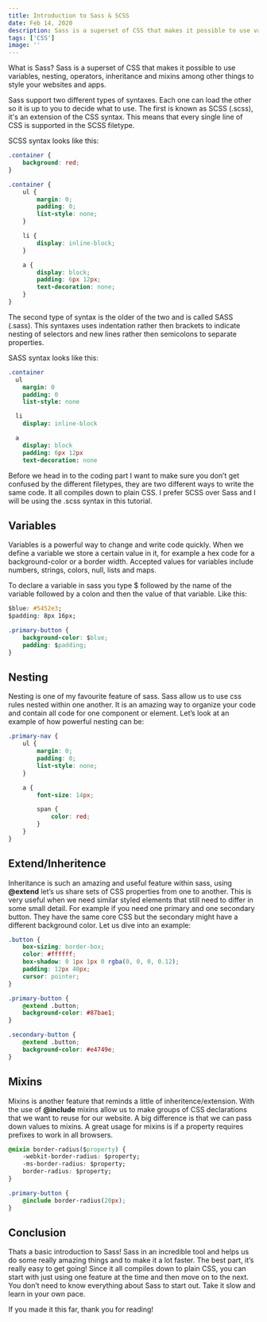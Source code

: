 ```yaml
---
title: Introduction to Sass & SCSS
date: Feb 14, 2020
description: Sass is a superset of CSS that makes it possible to use variables, nesting, operators, inheritance and mixing among other things to style your websites and apps.
tags: ['CSS']
image: ''
---
```


What is Sass? Sass is a superset of CSS that makes it possible to use variables, nesting,
operators, inheritance and mixins among other things to style your websites and apps.

Sass support two different types of syntaxes. Each one can load the other so it is
up to you to decide what to use. The first is known as SCSS (.scss), it's an extension of the CSS syntax.
This means that every single line of CSS is supported in the SCSS filetype.

SCSS syntax looks like this:

```css
.container {
	background: red;
}
```

```css
.container {
	ul {
		margin: 0;
		padding: 0;
		list-style: none;
	}

	li {
		display: inline-block;
	}

	a {
		display: block;
		padding: 6px 12px;
		text-decoration: none;
	}
}
```

The second type of syntax is the older of the two and is called SASS (.sass).
This syntaxes uses indentation rather then brackets to indicate nesting of
selectors and new lines rather then semicolons to separate properties.

SASS syntax looks like this:

```sass
.container
  ul
    margin: 0
    padding: 0
    list-style: none

  li
    display: inline-block

  a
    display: block
    padding: 6px 12px
    text-decoration: none
```

Before we head in to the coding part I want to make sure you don’t get confused by the different
filetypes, they are two different ways to write the same code. It all compiles down to plain CSS.
I prefer SCSS over Sass and I will be using the .scss syntax in this tutorial.

## Variables

Variables is a powerful way to change and write code quickly. When we define a variable we store a certain value in it, for example a hex code for a background-color or a border width. Accepted values for variables include numbers, strings, colors, null, lists and maps.

To declare a variable in sass you type $ followed by the name of the variable followed by a colon and then the value of that variable. Like this:

```css
$blue: #5452e3;
$padding: 8px 16px;

.primary-button {
	background-color: $blue;
	padding: $padding;
}
```

## Nesting

Nesting is one of my favourite feature of sass. Sass allow us to use css rules nested within one another. It is an amazing way to organize your code and contain all code for one component or element. Let’s look at an example of how powerful nesting can be:

```css
.primary-nav {
	ul {
		margin: 0;
		padding: 0;
		list-style: none;
	}

	a {
		font-size: 14px;

		span {
			color: red;
		}
	}
}
```

## Extend/Inheritence

Inheritance is such an amazing and useful feature within sass, using **@extend** let’s us share sets of CSS properties from one to another. This is very useful when we need similar styled elements that still need to differ in some small detail. For example if you need one primary and one secondary button. They have the same core CSS but the secondary might have a different background color. Let us dive into an example:

```css
.button {
	box-sizing: border-box;
	color: #ffffff;
	box-shadow: 0 1px 1px 0 rgba(0, 0, 0, 0.12);
	padding: 12px 40px;
	cursor: pointer;
}

.primary-button {
	@extend .button;
	background-color: #87bae1;
}

.secondary-button {
	@extend .button;
	background-color: #e4749e;
}
```

## Mixins

Mixins is another feature that reminds a little of inheritence/extension. With the use of **@include** mixins allow us to make groups of CSS declarations that we want to reuse for our website. A big difference is that we can pass down values to mixins. A great usage for mixins is if a property requires prefixes to work in all browsers.

```css
@mixin border-radius($property) {
	-webkit-border-radius: $property;
	-ms-border-radius: $property;
	border-radius: $property;
}

.primary-button {
	@include border-radius(20px);
}
```

## Conclusion

Thats a basic introduction to Sass! Sass in an incredible tool and helps us do some really amazing things and to make it a lot faster. The best part, it’s really easy to get going! Since it all compiles down to plain CSS, you can start with just using one feature at the time and then move on to the next. You don’t need to know everything about Sass to start out. Take it slow and learn in your own pace.

If you made it this far, thank you for reading!
